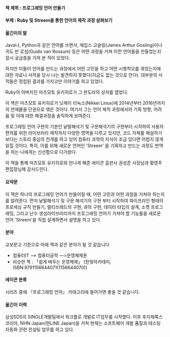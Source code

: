 #### 책 제목 : 프로그래밍 언어 만들기 

#### 부제 : Ruby 및 Streem을 통한 언어의 제작 과정 살펴보기



#### 옮긴이의 말

Java나, Python과 같은 언어를 쓰면서, 제임스 고슬링(James Arthur Gosling)이나 귀도 반 로섬(Guido van Rossum) 등은 어떤 과정을 거쳐 이런 언어들을 만들었는지 잠시 궁금증을 가져 본 적이 있었다. 

하지만 이들이 언어를 만드는 과정에서 어떤 고민을 하고 어떤 시행착오를 겪었는지에 대한 자료나 서적을 당시 나는 발견하지 못했다(지금도 없는 것으로 안다). 대부분의 서적들은 정립된 결과를 가지고만 이야기를 하고 있었다. 

Ruby의 아버지인 마츠모토 유키히로가 그 판도라의 상자를 열었다. 

이 책은 마츠모토 유키히로가 닛케이 리눅스(Nikkei Linux)에 2014년부터 2016년까지의 연재물을 단권으로 엮은 것이다.  여기서 그는 언어 제작 과정에서의 기획 방향, 어려움 및 이에 대한 해결과정을 솔직하게 보여준다. 

프로그래밍 언어 구현의 기본인 낱말해석기 및 구문해석기의 구현부터 시작하여 사용자 편의를 위한 라이브러리 제작까지 다양한 영역을 다루고 있지만, 코드 자체를 해설하기 보다는 스토리 중심의  전개를 하고 있어 컴퓨터 과학의 지식이 조금 있다면 어렵지 않게 읽힐 것이다.  특히, 이를 위해 새로운 언어인 'Streem' 을 기획하고 만드는 과정도 번역을 하는 나에게는 신선함으로 다가왔다. 

이 책을 통해 마츠모토 유키히로와 만나게 해준 에이콘 출판사 권성준 사장님과 황영주 편집장님께 감사드린다.



#### 요약문

이 책은 하나의 프로그래밍 언어가 만들어질 때, 어떤 고민과 어떤 과정을 거쳐야 하는지를 알려준다. 먼저 낱말해석기 및 구문 해석기의 구현 부터 시작하여 파이프라인 형태의 프로세싱 규칙 만들기, 멀티쓰레드의 구현, 큐의 구현, 데이터 타입의 설계, 소켓 프로그래밍, 그리고 난수 생성라이브러리까지 프로그래밍 언어가 가져야 할 기능들을 새로운 언어 'Streem'을 직접 설계하면서 설명을 하고 있다. 





#### 분야

교보문고 기준으로 아래 책과 같은 분야가 될 것 같습니다

* 컴퓨터IT —> 컴퓨터공학 —>운영체제론
* 비슷한 책 : 「쉽게 배우는 운영체제」 (한빛아카데미, ISBN:9791156644071(1156644070))



#### 에이콘 분류

시리즈 중에 『프로그래밍 언어』 카테고리에 들어가면 좋을 것 같습니다. 



#### 옮긴이 이력

삼성SDS의 SINGLE개발팀에서 워크플로 개발로 IT업무를 시작했다. 이후 후지제록스코리아, NHN Japan(현LINE Japan)을 거쳐 현재는 소프트웨어 개발 품질과 테스팅 자동화 관련 컨설팅 업무를 하고 있다. 



